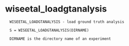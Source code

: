 # wiseetal_loadgtanalysis

```
  WISEETAL_LOADGTANALYSIS - load ground truth analysis
 
  S = WISEETAL_LOADGTANALYSIS(DIRNAME)
  
  DIRNAME is the directory name of an experiment

```
